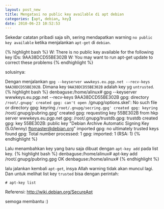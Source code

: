 ```yaml
--- 
layout: post_new
title: Mengatasi no public key available di apt debian
categories: [apt, debian, key]
date: 2010-06-23 10:52:53
---
```


Sekedar catatan pribadi saja sih, sering mendapatkan warning `no public key available` ketika menjalankan `apt-get` di `debian`.

{% highlight bash %}
W: There is no public key available for the following key IDs:
9AA38DCD55BE302B
W: You may want to run apt-get update to correct these problems
{% endhighlight %}


solusinya:

Dengan menjalankan `gpg --keyserver wwwkeys.eu.pgp.net --recv-keys 9AA38DCD55BE302B`. Dimana key `9AA38DCD55BE302B` adalah key yg `untrusted`.
{% highlight bash %}
denbaguse:/home/alinux# gpg --keyserver wwwkeys.eu.pgp.net --recv-keys 9AA38DCD55BE302B
gpg: directory `/root/.gnupg' created
gpg: can't open `/gnupg/options.skel': No such file or directory
gpg: keyring `/root/.gnupg/secring.gpg' created
gpg: keyring `/root/.gnupg/pubring.gpg' created
gpg: requesting key 55BE302B from hkp server wwwkeys.eu.pgp.net
gpg: /root/.gnupg/trustdb.gpg: trustdb created
gpg: key 55BE302B: public key "Debian Archive Automatic Signing Key (5.0/lenny) <ftpmaster@debian.org>" imported
gpg: no ultimately trusted keys found
gpg: Total number processed: 1
gpg:               imported: 1  (RSA: 1)
{% endhighlight %}


Lalu menambahkan key yang baru saja dibuat dengan `apt-key add` pada list key.
{% highlight bash %}
denbaguse:/home/alinux# apt-key add /root/.gnupg/pubring.gpg
OK
denbaguse:/home/alinux#
{% endhighlight %}

lalu jalankan kembali `apt-get`, insya Allah warning tidak akan muncul lagi. Dan untuk melihat list key `trusted` bisa dengan perintah:

`# apt-key list`

Referensi:
<a href="http://wiki.debian.org/SecureApt" target="_new">http://wiki.debian.org/SecureApt</a>

semoga membantu :)
